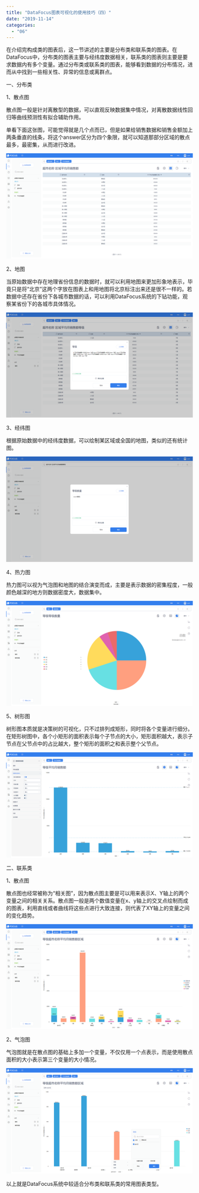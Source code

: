 ```yaml
---
title: "DataFocus图表可视化的使用技巧（四）"
date: "2019-11-14"
categories: 
  - "06"
---
```


在介绍完构成类的图表后，这一节讲述的主要是分布类和联系类的图表。在DataFocus中，分布类的图表主要与经纬度数据相关，联系类的图表则主要是要求数据内有多个变量。通过分布类或联系类的图表，能够看到数据的分布情况，进而从中找到一些相关性、异常的信息或离群点。

一、分布类

1、散点图

散点图一般是针对离散型的数据，可以直观反映数据集中情况，对离散数据线性回归等曲线预测性有拟合辅助作用。

单看下面这张图，可能觉得就是几个点而已，但是如果给销售数据和销售金额加上两条垂直的线条，将这个answer区分为四个象限，就可以知道那部分区域的散点最多，最密集，从而进行改进。

![](images/word-image-53.png)

2、地图

当原始数据中存在地理省份信息的数据时，就可以利用地图来更加形象地表示，毕竟只是将“北京”这两个字放在图表上和用地图将北京标注出来还是很不一样的。若数据中还存在省份下各城市数据的话，可以利用DataFocus系统的下钻功能，观察某省份下的各城市具体情况。

![](images/word-image-54.png)

3、经纬图

根据原始数据中的经纬度数据，可以绘制某区域或全国的地图，类似的还有统计图。

![](images/word-image-55.png)

4、热力图

热力图可以视为气泡图和地图的结合演变而成，主要是表示数据的密集程度，一般颜色越深的地方则数据密度大，数据集中。

![](images/word-image-56.png)

5、树形图

树形图本质就是决策树的可视化，只不过排列成矩形，同时将各个变量进行细分。在矩形树图中，各个小矩形的面积表示每个子节点的大小，矩形面积越大，表示子节点在父节点中的占比越大，整个矩形的面积之和表示整个父节点。

![](images/word-image-57.png)

二、联系类

1、散点图

散点图也经常被称为“相关图”，因为散点图主要是可以用来表示X、Y轴上的两个变量之间的相关关系。散点图一般是两个数值变量在x、y轴上的交叉点绘制而成的图表，利用直线或者曲线将这些点进行大致连接，则代表了XY轴上的变量之间的变化趋势。

![](images/word-image-58.png)

2、气泡图

气泡图就是在散点图的基础上多加一个变量，不仅仅用一个点表示，而是使用散点面积的大小表示第三个变量的大小情况。

![](images/word-image-59.png)

以上就是DataFocus系统中较适合分布类和联系类的常用图表类型。
